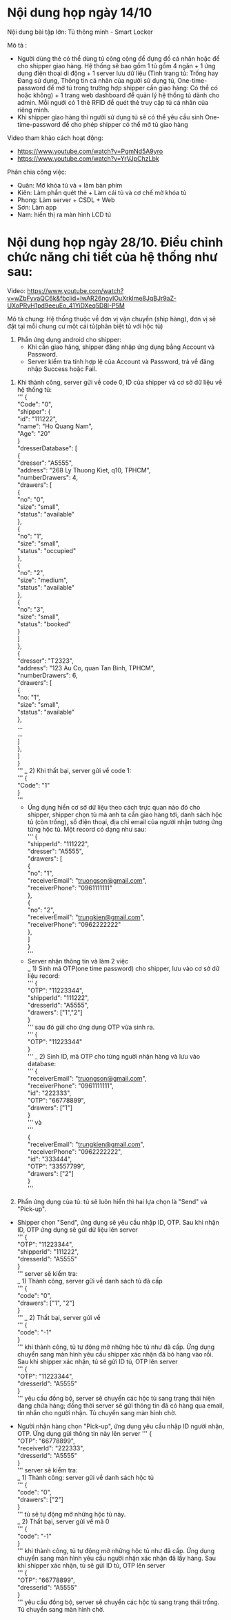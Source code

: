 # Nội dung họp ngày 14/10
Nội dung bài tập lớn: Tủ thông minh - Smart Locker

Mô tả :  
+ Người dùng thẻ có thể dùng tủ công cộng để đựng đồ cá nhân hoặc để cho shipper giao hàng. Hệ thống sẽ bao gồm 1 tủ gồm 4 ngăn + 1 ứng dụng điện thoại di động + 1 server lưu dữ liệu (Tình trạng tủ: Trống hay Đang sử dụng, Thông tin cá nhân của người sử dụng tủ, One-time-password để mở tủ trong trường hợp shipper cần giao hàng: Có thể có hoặc không) + 1 trang web dashboard để quản lý hệ thống tủ dành cho admin. Mỗi ngưới có 1 thẻ RFID để quét thẻ truy cập tủ cá nhân của riêng mình.
+ Khi shipper giao hàng thì người sử dụng tủ sẽ có thể yêu cầu sinh One-time-password để cho phép shipper có thể mở tủ giao hàng  

Video tham khảo cách hoạt động:  
+ https://www.youtube.com/watch?v=PgmNd5A9yro
+ https://www.youtube.com/watch?v=YrVJpChzLbk

Phân chia công việc:  
+ Quân: Mở khóa tủ và + làm bàn phím
+ Kiên: Làm phần quét thẻ + Làm cái tủ và cơ chế mở khóa tủ
+ Phong: Làm server + CSDL + Web
+ Sơn: Làm app
+ Nam: hiển thị ra màn hình LCD tủ

# Nội dung họp ngày 28/10. Điều chỉnh chức năng chi tiết của hệ thống như sau:

Video: https://www.youtube.com/watch?v=wZbFyvaQC6k&fbclid=IwAR26ngyIOuXrkIme8JqBJr9aZ-UXoPRvH1pd9eeuEo_41YiDXeq5D8I-P5M  

Mô tả chung: Hệ thống thuộc về đơn vị vận chuyển (ship hàng), đơn vị sẽ đặt tại mỗi chung cư một cái tủ(phân biệt tủ với hộc tủ)  

1. Phần ứng dụng android cho shipper:  
    - Khi cần giao hàng, shipper đăng nhập ứng dụng bằng Account và Password.  
    - Server kiểm tra tính hợp lệ của Account và Password, trả về đăng nhập Success hoặc Fail.  
1) Khi thành công, server gửi về code 0, ID của shipper và cơ sở dữ liệu về hệ thống tủ:  
'''
{  
    "Code": "0",  
    "shipper": {  
        "id": "111222",  
        "name": "Ho Quang Nam",  
        "Age": "20"  
    }  
    "dresserDatabase": [  
        {  
            "dresser": "A5555",  
            "address": "268 Ly Thuong Kiet, q10, TPHCM",  
            "numberDrawers": 4,  
            "drawers": [  
                {  
                    "no": "0",  
                    "size": "small",  
                    "status": "available"  
                },  
                {  
                    "no": "1",  
                    "size": "small",  
                    "status": "occupied"  
                },  
                {  
                    "no": "2",  
                    "size": "medium",  
                    "status": "available"  
                },  
                {  
                    "no": "3",  
                    "size": "small",  
                    "status": "booked"  
                }  
            ]  
        },  
        {  
            "dresser": "T2323",  
            "address": "123 Au Co, quan Tan Binh, TPHCM",  
            "numberDrawers": 6,  
            "drawers": [  
                {  
                    "no: "1",  
                    "size": "small",  
                    "status": "available"  
                },  
                ...  
                ...  
            ]  
        },  
    ]  
}   
'''
_ 2) Khi thất bại, server gửi về code 1:  
'''
{  
    "Code": "1"  
}  
'''
    - Ứng dụng hiển cơ sở dữ liệu theo cách trực quan nào đó cho shipper, shipper chọn tủ mà anh ta cần giao hàng tới, danh sách hộc tủ (còn trống), số điện thoại, địa chỉ email của người nhận tương ứng từng hộc tủ. Một record có dạng như sau:  
'''
{  
    "shipperId": "111222",  
    "dresser": "A5555",  
    "drawers": [  
        {  
            "no": "1",  
            "receiverEmail": "truongson@gmail.com",  
            "receiverPhone": "0961111111"  
        },  
        {   
            "no": "2",  
            "receiverEmail": "trungkien@gmail.com",  
            "receiverPhone": "0962222222"  
        },  
    ]  
}  
'''
    - Server nhận thông tin và làm 2 việc  
_ 1) Sinh mã OTP(one time password) cho shipper, lưu vào cơ sở dữ liệu record:  
'''
{  
    "OTP": "11223344",  
    "shipperId": "111222",  
    "dresserId": "A5555",  
    "drawers": ["1","2"]  
}  
'''
sau đó gửi cho ứng dụng OTP vừa sinh ra.  
'''
{  
    "OTP": "11223344"  
}  
'''
_ 2) Sinh ID, mã OTP cho từng người nhận hàng và lưu vào database:  
'''
{  
    "receiverEmail": "truongson@gmail.com",  
    "receiverPhone": "0961111111",  
    "id": "222333",  
    "OTP": "66778899",  
    "drawers": ["1"]  
}  
'''
và  
'''  
{  
    "receiverEmail": "trungkien@gmail.com",  
    "receiverPhone": "0962222222",  
    "id": "333444",  
    "OTP": "33557799",  
    "drawers": ["2"]  
}  
'''
2. Phần ứng dụng của tủ: tủ sẽ luôn hiển thì hai lựa chọn là "Send" và "Pick-up".  
- Shipper chọn "Send", ứng dụng sẽ yêu cầu nhập ID, OTP. Sau khi nhận ID, OTP ứng dụng sẽ gửi dữ liệu lên server  
'''
{  
    "OTP": "11223344",  
    "shipperId": "111222",  
    "dresserId": "A5555"  
}  
'''
server sẽ kiểm tra:  
_ 1) Thành công, server gửi về danh sách tủ đã cấp  
'''
{  
    "code": "0",  
    "drawers": ["1", "2"]  
}  
'''
_ 2) Thất bại, server gửi về   
'''
{  
    "code": "-1"  
}  
'''
khi thành công, tủ tự động mở những hộc tủ như đã cấp. Ứng dụng chuyển sang màn hình yêu cầu shipper xác nhận đã bỏ hàng vào rồi. Sau khi shipper xác nhận, tủ sẽ gửi ID tủ, OTP lên server  
'''
{  
    "OTP": "11223344",  
    "dresserId": "A5555"  
}  
'''
yêu cầu đồng bộ, server sẽ chuyển các hộc tủ sang trạng thái hiện đang chứa hàng; đồng thời server sẽ gửi thông tin đã có hàng qua email, tin nhắn cho người nhận. Tủ chuyển sang màn hình chờ.  

- Người nhận hàng chọn "Pick-up", ứng dụng yêu cầu nhập ID người nhận, OTP. Ứng dụng gửi thông tin này lên server 
''' 
{  
    "OTP": "66778899",  
    "receiverId": "222333",  
    "dresserId": "A5555"  
}  
'''
server sẽ kiểm tra:  
_ 1) Thành công: server gửi về danh sách hộc tủ  
'''
{  
    "code": "0",  
    "drawers": ["2"]  
}  
'''
tủ sẽ tự động mở những hộc tủ này.  
_ 2) Thất bại, server gửi về mã 0  
'''
{  
    "code": "-1"  
}  
'''
khi thành công, tủ tự động mở những hộc tủ như đã cấp. Ứng dụng chuyển sang màn hình yêu cầu người nhận xác nhận đã lấy hàng. Sau khi shipper xác nhận, tủ sẽ gửi ID tủ, OTP lên server  
'''
{  
    "OTP": "66778899",  
    "dresserId": "A5555"  
}  
'''
yêu cầu đồng bộ, server sẽ chuyển các hộc tủ sang trạng thái trống. Tủ chuyển sang màn hình chờ.  


